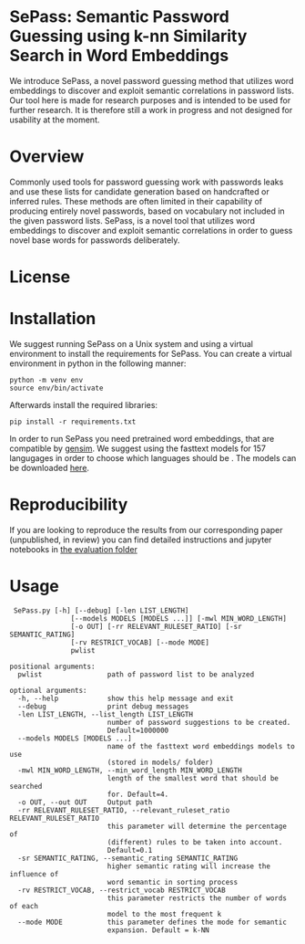 # SePass: Semantic Password Guessing using k-nn Similarity Search in Word Embeddings

We introduce SePass, a novel password guessing method that utilizes word embeddings to discover and exploit semantic correlations in password lists. 
Our tool here is made for research purposes and is intended to be used for further research. It is therefore still a work in progress and not designed for usability at the moment. 
 
 # Overview
Commonly used tools for password guessing work with passwords leaks and use these lists for candidate generation based on handcrafted or inferred rules. These methods are often limited in their capability of producing entirely novel passwords, based on vocabulary not included in the given password lists. SePass, is a novel tool that utilizes word embeddings to discover and exploit semantic correlations in order to guess novel base words for passwords deliberately. 
 
 # License
 
 
 
 # Installation
 
 We suggest running SePass on a Unix system and using a virtual environment to install the requirements for SePass. 
 You can create a virtual environment in python in the following manner:
 
 ```
 python -m venv env 
 source env/bin/activate
 ```
 Afterwards install the required libraries:
 
 ```
 pip install -r requirements.txt
 ```
 
In order to run SePass you need pretrained word embeddings, that are compatible by [gensim](https://radimrehurek.com/gensim/). We suggest using the fasttext models for 157 langugages in order to choose which languages should be . The models can be downloaded [here](https://fasttext.cc/docs/en/crawl-vectors.html).
 
 # Reproducibility
 
 If you are looking to reproduce the results from our corresponding paper (unpublished, in review) you can find detailed instructions and jupyter notebooks in [the evaluation folder](/evaluation/) 
 
 # Usage
 
```
 SePass.py [-h] [--debug] [-len LIST_LENGTH]
               [--models MODELS [MODELS ...]] [-mwl MIN_WORD_LENGTH]
               [-o OUT] [-rr RELEVANT_RULESET_RATIO] [-sr SEMANTIC_RATING]
               [-rv RESTRICT_VOCAB] [--mode MODE]
               pwlist
               
positional arguments:
  pwlist                path of password list to be analyzed

optional arguments:
  -h, --help            show this help message and exit
  --debug               print debug messages
  -len LIST_LENGTH, --list_length LIST_LENGTH
                        number of password suggestions to be created.
                        Default=1000000
  --models MODELS [MODELS ...]
                        name of the fasttext word embeddings models to use
                        (stored in models/ folder)
  -mwl MIN_WORD_LENGTH, --min_word_length MIN_WORD_LENGTH
                        length of the smallest word that should be searched
                        for. Default=4.
  -o OUT, --out OUT     Output path
  -rr RELEVANT_RULESET_RATIO, --relevant_ruleset_ratio RELEVANT_RULESET_RATIO
                        this parameter will determine the percentage of
                        (different) rules to be taken into account.
                        Default=0.1
  -sr SEMANTIC_RATING, --semantic_rating SEMANTIC_RATING
                        higher semantic rating will increase the influence of
                        word semantic in sorting process
  -rv RESTRICT_VOCAB, --restrict_vocab RESTRICT_VOCAB
                        this parameter restricts the number of words of each
                        model to the most frequent k
  --mode MODE           this parameter defines the mode for semantic
                        expansion. Default = k-NN
```
